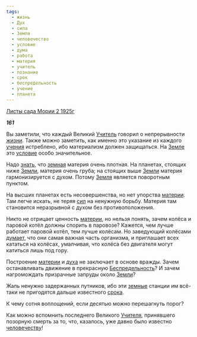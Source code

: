 ```yaml
---
tags:
  - жизнь
  - Дух
  - сила
  - Земля
  - человечество
  - условие
  - дума
  - работа
  - материя
  - учитель
  - познание
  - срок
  - беспредельность
  - учение
  - планета
---
```

[Листы сада Мории 2 1925г](https://127.0.0.1:4002/agni/1925)

___161___

Вы заметили, что каждый Великий [Учитель](../../../tags/#учитель) говорил о непрерывности [жизни](../../../tags/#жизнь). Также можно заметить, как именно это указание из каждого [учения](../../../tags/#учение) истреблено, ибо материализм должен защищаться. На [Земле](../../../tags/#[Земля](../../../tags/#Земля)) это [условие](../../../tags/#условие) особо значительное.   

Надо [знать](../../../tags/#познание), что [земная](../../../tags/#[Земля](../../../tags/#Земля)) материя очень плотная. На планетах, стоящих ниже [Земли](../../../tags/#[Земля](../../../tags/#Земля)), материя очень груба; на стоящих выше [Земли](../../../tags/#[Земля](../../../tags/#Земля)) материя гармонизируется с духом. Потому [Земля](../../../tags/#Земля) является поворотным пунктом.   

На высших планетах есть несовершенства, но нет упорства [материи](../../../tags/#материя). Там легче искать, не теряя [сил](../../../tags/#сила) на ненужную борьбу. Материя там становится неразрывной с духом без противоположения.   

Никто не отрицает ценность [материи](../../../tags/#материя), но нельзя понять, зачем колёса и паровой котёл должны спорить в паровозе? Кажется, чем лучше работает паровой котёл, тем лучше колёсам. Но заведующий колёсами [думает](../../../tags/#дума), что они самая важная часть организма, и приглашает всех кататься на колёсах, умалчивая, что колёса без двигателя могут катиться лишь под гору.   

Построение [материи](../../../tags/#материя) и [духа](../../../tags/#Дух) не заключает в основе вражды. Зачем останавливать движение в прекрасную [Беспредельность](../../../tags/#беспредельность)? И зачем нагромождать призрачные запруды около [Земли](../../../tags/#[Земля](../../../tags/#Земля))?   

Жаль ненужно задержанных путников, ибо эти [земные](../../../tags/#Земля) станции им всё-таки не пригодятся дальше известного [срока](../../../tags/#срок).   

К чему сотня воплощений, если десятью можно перешагнуть порог?   

Как можно вспомнить последнего Великого [Учителя](../../../tags/#учитель), принявшего позорную смерть за то, что, казалось, уже давно было известно [человечеству](../../../tags/#человечество)!   

